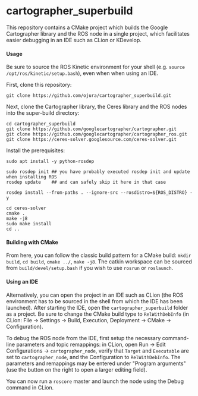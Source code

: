 # cartographer_superbuild

This repository contains a CMake project which builds the Google Cartographer library and the ROS node in a single project, which facilitates easier debugging in an IDE such as CLion or KDevelop.

#### Usage

Be sure to source the ROS Kinetic environment for your shell (e.g. `source /opt/ros/kinetic/setup.bash`), even when when using an IDE.

First, clone this repository:
```
git clone https://github.com/ojura/cartographer_superbuild.git
```

Next, clone the Cartographer library, the Ceres library and the ROS nodes into the super-build directory:
```
cd cartographer_superbuild
git clone https://github.com/googlecartographer/cartographer.git
git clone https://github.com/googlecartographer/cartographer_ros.git
git clone https://ceres-solver.googlesource.com/ceres-solver.git
```
Install the prerequisites:

```
sudo apt install -y python-rosdep

sudo rosdep init ## you have probably executed rosdep init and update when installing ROS
rosdep update    ## and can safely skip it here in that case

rosdep install --from-paths . --ignore-src --rosdistro=${ROS_DISTRO} -y

cd ceres-solver
cmake .
make -j8
sudo make install
cd ..
```

#### Building with CMake
From here, you can follow the classic build pattern for a CMake build: `mkdir build`, `cd build`, `cmake ../`, `make -j8`. The catkin workspace can be sourced from `build/devel/setup.bash` if you wish to use `rosrun` or `roslaunch`.

#### Using an IDE
Alternatively, you can open the project in an IDE such as CLion (the ROS environment has to be sourced in the shell from which the IDE has been launched). After starting the IDE, open the `cartographer_superbuild` folder as a project. Be sure to change the CMake build type to `RelWithDebInfo` (in CLion: File -> Settings -> Build, Execution, Deployment -> CMake -> Configuration).

To debug the ROS node from the IDE, first setup the necessary command-line parameters and topic remappings: in CLion, open Run -> Edit Configurations -> `cartographer_node`, verify that `Target` and `Executable` are set to `cartographer_node`, and the Configuration to `RelWithDebInfo`. The parameters and remappings may be entered under "Program arguments" (use the button on the right to open a larger editing field).

You can now run a `roscore` master and launch the node using the Debug command in CLion.
